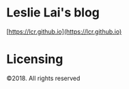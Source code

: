 # Leslie Lai's blog

[https://lcr.github.io](https://lcr.github.io)

# Licensing

&copy;2018. All rights reserved